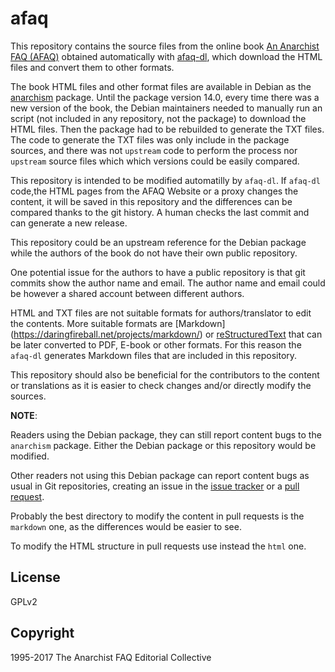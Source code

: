 afaq
====


This repository contains the source files from the online book
[An Anarchist FAQ (AFAQ)](http://www.anarchism.pageabode.com/afaq/index.html)
obtained automatically with [afaq-dl](https://0xacab.org/ju/afaq-dl),
which download the HTML files and convert them to other formats.


The book HTML files and other format files are available in Debian
as the [anarchism](https://packages.debian.org/jessie/anarchism) package.
Until the package version 14.0, every time there was a new version
of the book, the Debian maintainers needed to manually run an script
(not included in any repository, not the package)
to download the HTML files.
Then the package had to be rebuilded to generate the TXT files.
The code to generate the TXT files was only include in the package sources,
and there was not `upstream` code to perform the process nor `upstream`
source files which which versions could be easily compared.


This repository is intended to be modified automatilly by `afaq-dl`.
If `afaq-dl` code,the HTML pages from the AFAQ Website or a proxy
changes the content, it will be saved in this repository and
the differences can be compared thanks to the git history.
A human checks the last commit and can generate a new release.


This repository could be an upstream reference for the Debian package
while the authors of the book do not have their own public repository.

One potential issue for the authors to have a public repository
is that git commits show the author name and email.
The author name and email could be however a shared account between
different authors.


HTML and TXT files are not suitable formats for authors/translator
to edit the contents.
More suitable formats are [Markdown]
(https://daringfireball.net/projects/markdown/)
or [reStructuredText](http://docutils.sourceforge.net/rst.html)
that can be later converted to PDF, E-book or other formats. 
For this reason the `afaq-dl` generates Markdown files that are included
in this repository.


This repository should also be beneficial for the contributors
to the content or translations as it is easier to check changes
and/or directly modify the sources.


**NOTE**:

Readers using the Debian package, they can still report content bugs
to the `anarchism` package.
Either the Debian package or this repository would be modified.


Other readers not using this Debian package can report content bugs
as usual in Git repositories, creating an issue in the
[issue tracker](https://0xacab.org/ju/afaq/issues)
or a [pull request](https://0xacab.org/ju/afaq/merge_requests).
     
Probably the best directory to modify the content in pull requests
is the `markdown` one, as the differences would be easier to see.

To modify the HTML structure in pull requests use instead the `html` one.

License
--------
GPLv2

Copyright
----------
1995-2017 The Anarchist FAQ Editorial Collective <anarchistfaq at yahoo dot co dot uk>

